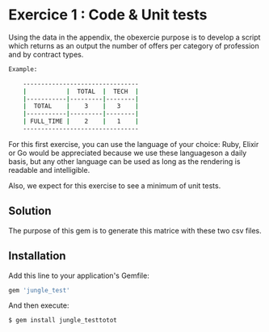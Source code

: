 # Exercice 1 : Code & Unit tests

Using the data in the appendix, the obexercie purpose is to develop a script which returns as an output the number of offers per
category of profession and by contract types.

```bash
Example:

    --------------------------------
    |           |  TOTAL  |  TECH  |
    |-----------|---------|--------|
    |  TOTAL    |    3    |   3    |
    |-----------|---------|--------|
    | FULL_TIME |    2    |   1    |
    --------------------------------  
```

For this first exercise, you can use the language of your choice: Ruby, Elixir or Go would be appreciated because we
use these languages ​​on a daily basis, but any other language can be used as long as the rendering is readable and intelligible.

Also, we expect for this exercise to see a minimum of unit tests.

## Solution

The purpose of this gem is to generate this matrice with these two csv files.

## Installation

Add this line to your application's Gemfile:

```Ruby
gem 'jungle_test'
```

And then execute:
```bash
$ gem install jungle_testtotot
```